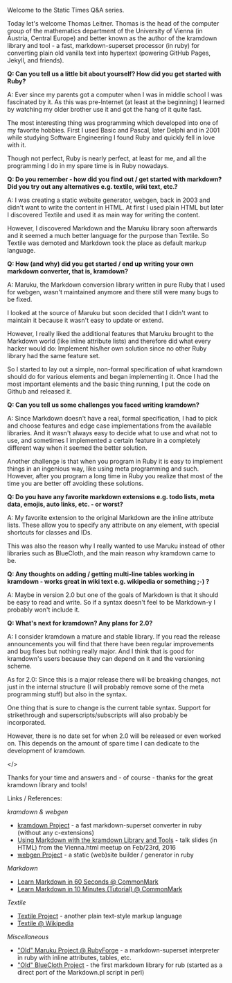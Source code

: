 Welcome to the Static Times Q&A series. 

Today let's welcome Thomas Leitner. 
Thomas is the head of the computer group of the mathematics department 
of the University of Vienna (in Austria, Central Europe) 
and better known as the author of the kramdown library and tool - a fast, markdown-superset processor (in ruby) 
for converting plain old vanilla text into hypertext (powering GitHub Pages, Jekyll, and friends).


**Q: Can you tell us a little bit about yourself? How did you get started with Ruby?**

A: Ever since my parents got a computer when I was in middle school I was
fascinated by it. As this was pre-Internet (at least at the beginning)
I learned by watching my older brother use it and got the hang of it
quite fast.

The most interesting thing was programming which developed into one of
my favorite hobbies. First I used Basic and Pascal, later Delphi and in
2001 while studying Software Engineering I found Ruby and quickly fell
in love with it.

Though not perfect, Ruby is nearly perfect, at least for me, and all
the programming I do in my spare time is in Ruby nowadays.


**Q: Do you remember - how did you find out / get started with markdown?
Did you try out any alternatives e.g. textile, wiki text, etc.?**

A: I was creating a static website generator, webgen, back in 2003 and
didn't want to write the content in HTML. At first I used plain HTML
but later I discovered Textile and used it as main way for writing the
content.

However, I discovered Markdown and the Maruku library soon afterwards
and it seemed a much better language for the purpose than Textile. So
Textile was demoted and Markdown took the place as default markup
language.

**Q: How (and why) did you get started / end up writing your own
markdown converter, that is, kramdown?**

A: Maruku, the Markdown conversion library written in pure Ruby that I
used for webgen, wasn't maintained anymore and there still were many
bugs to be fixed.

I looked at the source of Maruku but soon decided that I didn't want to
maintain it because it wasn't easy to update or extend.

However, I really liked the additional features that Maruku brought to
the Markdown world (like inline attribute lists) and therefore did what
every hacker would do: Implement his/her own solution since no other
Ruby library had the same feature set.

So I started to lay out a simple, non-formal specification of what
kramdown should do for various elements and began implementing it. Once
I had the most important elements and the basic thing running, I put
the code on Github and released it.


**Q: Can you tell us some challenges you faced writing kramdown?**

A: Since Markdown doesn't have a real, formal specification, I had to pick
and choose features and edge case implementations from the available
libraries. And it wasn't always easy to decide what to use and what not
to use, and sometimes I implemented a certain feature in a completely
different way when it seemed the better solution.

Another challenge is that when you program in Ruby it is easy to
implement things in an ingenious way, like using meta programming and
such. However, after you program a long time in Ruby you realize that
most of the time you are better off avoiding these solutions.

**Q: Do you have any favorite markdown extensions e.g. todo
lists, meta data, emojis, auto links, etc. - or worst?**

A: My favorite extension to the original Markdown are the inline attribute
lists. These allow you to specify any attribute on any element, with
special shortcuts for classes and IDs.

This was also the reason why I really wanted to use Maruku instead of
other libraries such as BlueCloth, and the main reason why kramdown
came to be.


**Q: Any thoughts on adding / getting multi-line tables working in
kramdown - works great in wiki text e.g. wikipedia or something ;-) ?**


A: Maybe in version 2.0 but one of the goals of Markdown is that it should
be easy to read and write. So if a syntax doesn't feel to be Markdown-y
I probably won't include it.


**Q: What's next for kramdown? Any plans for 2.0?**

A: I consider kramdown a mature and stable library. If you read the
release announcements you will find that there have been regular
improvements and bug fixes but nothing really major. And I think that
is good for kramdown's users because they can depend on it and the
versioning scheme.

As for 2.0: Since this is a major release there will be breaking
changes, not just in the internal structure (I will probably remove
some of the meta programming stuff) but also in the syntax.

One thing that is sure to change is the current table syntax. Support
for strikethrough and superscripts/subscripts will also probably be
incorporated.

However, there is no date set for when 2.0 will be released or even
worked on. This depends on the amount of spare time I can dedicate to
the development of kramdown.

</>

Thanks for your time and answers and - of course - thanks for the great kramdown library and tools!


Links / References:

_kramdown & webgen_

- [kramdown Project](http://kramdown.gettalong.org) - a fast markdown-superset converter in ruby (without any c-extensions)
- [Using Markdown with the kramdown Library and Tools](http://talks.gettalong.org/2016-02-vienna-html) - talk slides (in HTML) from the Vienna.html meetup on Feb/23rd, 2016
- [webgen Project](http://webgen.gettalong.org) - a static (web)site builder / generator in ruby

_Markdown_

- [Learn Markdown in 60 Seconds @ CommonMark](http://commonmark.org/help)
- [Learn Markdown in 10 Minutes (Tutorial) @ CommonMark](http://commonmark.org/help/tutorial)

_Textile_

- [Textile Project](https://github.com/textile) - another plain text-style markup language
- [Textile @ Wikipedia](https://en.wikipedia.org/wiki/Textile_(markup_language))

_Miscellaneous_

- ["Old" Maruku Project @ RubyForge](http://maruku.rubyforge.org) - a markdown-superset interpreter in ruby with inline attributes, tables, etc.
- ["Old" BlueCloth Project](http://deveiate.org/projects/BlueCloth) - the first markdown library for rub (started as a direct port of the Markdown.pl script in perl)
